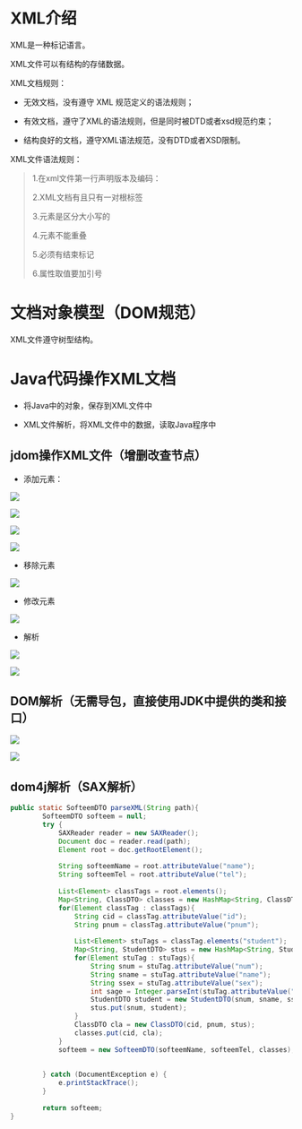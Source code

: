 # XML介绍

XML是一种标记语言。

XML文件可以有结构的存储数据。

XML文档规则：

- 无效文档，没有遵守 XML 规范定义的语法规则；

- 有效文档，遵守了XML的语法规则，但是同时被DTD或者xsd规范约束；

- 结构良好的文档，遵守XML语法规范，没有DTD或者XSD限制。

XML文件语法规则：

> 1.在xml文件第一行声明版本及编码：<?xml version=*"1.0"* encoding=*"UTF-8"*?>
>
> 2.XML文档有且只有一对根标签
>
> 3.元素是区分大小写的
>
> 4.元素不能重叠
>
> 5.必须有结束标记
>
> 6.属性取值要加引号

#          文档对象模型（DOM规范）  

XML文件遵守树型结构。

# Java代码操作XML文档

- 将Java中的对象，保存到XML文件中

- XML文件解析，将XML文件中的数据，读取Java程序中

## jdom操作XML文件（增删改查节点）

- 添加元素：

![](img/2-1.png)

![](img/2-2.png)

![](img/2-3.png)

![](img/2-4.png)

- 移除元素

![](img/2-5.png)

- 修改元素

![](img/2-6.png)

- 解析

![](img/2-7.png)

![](img/2-8.png)

## DOM解析（无需导包，直接使用JDK中提供的类和接口）

![](img/2-9.png)

![](img/2-10.png)

## dom4j解析（SAX解析）

```java
public static SofteemDTO parseXML(String path){
		SofteemDTO softeem = null;
		try {
			SAXReader reader = new SAXReader();
			Document doc = reader.read(path);
			Element root = doc.getRootElement();
			
			String softeemName = root.attributeValue("name");
			String softeemTel = root.attributeValue("tel");
			
			List<Element> classTags = root.elements();
			Map<String, ClassDTO> classes = new HashMap<String, ClassDTO>();
			for(Element classTag : classTags){
				String cid = classTag.attributeValue("id");
				String pnum = classTag.attributeValue("pnum");
				
				List<Element> stuTags = classTag.elements("student");
				Map<String, StudentDTO> stus = new HashMap<String, StudentDTO>();
				for(Element stuTag : stuTags){
					String snum = stuTag.attributeValue("num");
					String sname = stuTag.attributeValue("name");
					String ssex = stuTag.attributeValue("sex");
					int sage = Integer.parseInt(stuTag.attributeValue("age"));
					StudentDTO student = new StudentDTO(snum, sname, ssex, sage);
					stus.put(snum, student);
				}
				ClassDTO cla = new ClassDTO(cid, pnum, stus);
				classes.put(cid, cla);
			}
			softeem = new SofteemDTO(softeemName, softeemTel, classes);
			
			
		} catch (DocumentException e) {
			e.printStackTrace();
		}
		
		return softeem;
}
```

